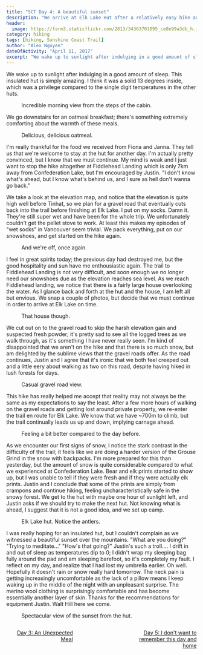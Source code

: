 ```yaml
---
title: "SCT Day 4: A beautiful sunset"
description: "We arrive at Elk Lake Hut after a relatively easy hike and detour"
header:
  image: https://farm3.staticflickr.com/2813/34363701095_ce8e99a3db_h.jpg
category: hiking
tags: [hiking, Sunshine Coast Trail]
author: "Alex Nguyen"
dateOfActivity: "April 11, 2017"
excerpt: "We wake up to sunlight after indulging in a good amount of sleep. This insulated hut is simply amazing. I think it was a solid 13 degrees inside, which was a privilege compared to the single digit temperatures in the other huts."
---
```


We wake up to sunlight after indulging in a good amount of sleep. This insulated hut is simply amazing. I think it was a solid 13 degrees inside, which was a privilege compared to the single digit temperatures in the other huts. 
<figure> 
  <img data-original="https://farm3.staticflickr.com/2847/34363701935_5f4b99014b_h.jpg" data-action="zoom" class="inline-image"/>
  <figcaption>Incredible morning view from the steps of the cabin.</figcaption>
</figure>
We go downstairs for an oatmeal breakfast; there's something extremely comforting about the warmth of these meals. 
<figure> 
  <img data-original="https://farm3.staticflickr.com/2873/34322271476_f06cddc006_h.jpg" data-action="zoom" class="inline-image"/>
  <figcaption>Delicious, delicious oatmeal.</figcaption>
</figure>
I'm really thankful for the food we received from Fiona and Janna. They tell us that we're welcome to stay at the hut for another day. I'm actually pretty convinced, but I know that we must continue. My mind is weak and I just want to stop the hike altogether at Fiddlehead Landing which is only 7km away from Confederation Lake, but I'm encouraged by Justin. "I don't know what's ahead, but I know what's behind us, and I sure as hell don't wanna go back." 

We take a look at the elevation map, and notice that the elevation is quite high well before Tinhat, so we plan for a gravel road that eventually cuts back into the trail before finishing at Elk Lake. I put on my socks. Damn it. They're still super wet and have been for the whole trip. We unfortunately couldn't get the pellet stove to work. At least this makes my episodes of "wet socks" in Vancouver seem trivial. We pack everything, put on our snowshoes, and get started on the hike again. 
<figure> 
  <img data-original="https://farm3.staticflickr.com/2813/34363701095_ce8e99a3db_h.jpg" data-action="zoom" class="inline-image"/>
  <figcaption>And we're off, once again.</figcaption>
</figure>
I feel in great spirits today; the previous day had destroyed me, but the good hospitality and sun have me enthousiastic again. The trail to Fiddlehead Landing is not very difficult, and soon enough we no longer need our snowshoes due as the elevation reaches sea level. As we reach Fiddlehead landing, we notice that there is a fairly large house overlooking the water. As I glance back and forth at the hut and the house, I am left all but envious. We snap a couple of photos, but decide that we must continue in order to arrive at Elk Lake on time. 
<figure> 
  <img data-original="https://farm5.staticflickr.com/4194/33741034454_fa53b437cd_h.jpg" data-action="zoom" class="inline-image"/>
  <figcaption>That house though.</figcaption>
</figure>
We cut out on to the gravel road to skip the harsh elevation gain and suspected fresh powder; it's pretty sad to see all the logged trees as we walk through, as it's something I have never really seen. I'm kind of disappointed that we aren't on the hike and that there is so much snow, but am delighted by the sublime views that the gravel roads offer. As the road continues, Justin and I agree that it's ironic that we both feel creeped out and a little eery about walking as two on this road, despite having hiked in lush forests for days.
<figure> 
  <img data-original="https://farm5.staticflickr.com/4194/34422163962_4005ede8d5_h.jpg" data-action="zoom" class="inline-image"/>
  <figcaption>Casual gravel road view.</figcaption>
</figure>
This hike has really helped me accept that reality may not always be the same as my expectations to say the least. After a few more hours of walking on the gravel roads and getting lost around private property, we re-enter the trail en route for Elk Lake. We know that we have ~700m to climb, but the trail continually leads us up and down, implying carnage ahead. 
<figure> 
  <img data-original="https://farm5.staticflickr.com/4185/34422163862_4037c3e4a4_h.jpg" data-action="zoom" class="inline-image"/>
  <figcaption>Feeling a bit better compared to the day before.</figcaption>
</figure>
As we encounter our first signs of snow, I notice the stark contrast in the difficulty of the trail; it feels like we are doing a harder version of the Grouse Grind in the snow with backpacks. I'm more prepared for this than yesterday, but the amount of snow is quite considerable compared to what we experienced at Confederation Lake. Bear and elk prints started to show up, but I was unable to tell if they were fresh and if they were actually elk prints. Justin and I conclude that some of the prints are simply from crampons and continue hiking, feeling uncharacteristically safe in the snowy forest. We get to the hut with maybe one hour of sunlight left, and Justin asks if we should try to make the next hut. Not knowing what is ahead, I suggest that it is not a good idea, and we set up camp. 
<figure> 
  <img data-original="https://farm5.staticflickr.com/4168/33741034064_70400533e0_h.jpg" data-action="zoom" class="inline-image"/>
  <figcaption>Elk Lake hut. Notice the antlers.</figcaption>
</figure>
I was really hoping for an insulated hut, but I couldn't complain as we witnessed a beautiful sunset over the mountains. "What are you doing?" "Trying to meditate..." "How's that going?" Justin's such a troll.... I drift in and out of sleep as temperatures dip to 0; I didn't wrap my sleeping bag fully around the pad and am sleeping barefoot, so it's completely my fault. I reflect on my day, and realize that I had lost my umbrella earlier. Oh well. Hopefully it doesn't rain or snow really hard tomorrow. The neck pain is getting increasingly uncomfortable as the lack of a pillow means I keep waking up in the middle of the night with an unpleasant surprise. The merino wool clothing is surprisingly comfortable and has become essentially another layer of skin. Thanks for the recommendations for equipment Justin. Walt Hill here we come.
<figure> 
  <img data-original="https://farm5.staticflickr.com/4161/33741033704_3d355760f7_h.jpg" data-action="zoom" class="inline-image"/>
  <figcaption>Spectacular view of the sunset from the hut.</figcaption>
</figure>

<div> 
  <div style="float: left; margin: 0; max-width:35%"><p style="text-align: right;"><a href="https://bestcoasttrail.github.io/hiking/Sunshine-Coast-Trail-Day-3-An-Unexpected-Meal/"><i class="fa fa-long-arrow-left" aria-hidden="true"></i> Day 3: An Unexpected Meal </a></p></div>
  <div style="float: right; max-width:35%"><p style="text-align: right;"><a href="https://bestcoasttrail.github.io/hiking/Sunshine-Coast-Trail-Day-5-and-6-Knee-Deep-In-Snow/">Day 5: I don't want to remember this day and home <i class="fa fa-long-arrow-right" aria-hidden="true"></i></a></p></div>
</div>

